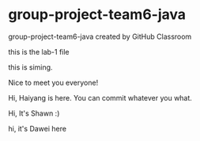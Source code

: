 # group-project-team6-java
group-project-team6-java created by GitHub Classroom


this is the lab-1 file

this is siming.

Nice to meet you everyone!

Hi, Haiyang is here. You can commit whatever you what.

Hi, It's Shawn :)

hi, it's Dawei here
